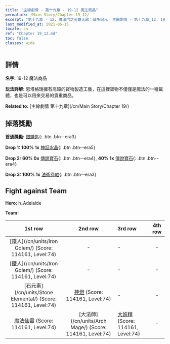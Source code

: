 ```yaml
---
title: "主線劇情 - 第十九章 - 19-12 魔法商品"
permalink: /Main Story/Chapter 19_12/
excerpt: "第十九章 - 12. 魔法门之英雄无敌：战争纪元  主線劇情 - 第十九章_12. 19-12 魔法商品"
last_modified_at: 2021-06-15
locale: cn
ref: "Chapter 19_12.md"
toc: false
classes: wide
---
```


## 詳情

 **名字:** 19-12 魔法商品

 **玩法詳解:** 恩塔格瑞擁有高超的寶物製造工藝，在這裡寶物不僅僅是魔法的一種載體，也是可以用來交易的貴重商品。

 **Related to:** [主線劇情 第十九章](/cn/Main Story/Chapter 19/)

## 掉落獎勵

 **首通獎勵:** [銀鑰匙](/cn/Items/con_693/){: .btn .btn--era3}

 **Drop 1:** **100% 1x** [神話水晶](/cn/Items/mat_66/){: .btn .btn--era5}

 **Drop 2:** **60% 0x** [傳說寶石](/cn/Items/mat_58/){: .btn .btn--era4}, **40% 1x** [傳說寶石](/cn/Items/mat_58/){: .btn .btn--era4}

 **Drop 3:** **100% 1x** [法術卷軸](/cn/Items/con_694/){: .btn .btn--era3}


## Fight against Team
 **Hero:** h_Adelaide

 **Team:**


  | 1st row | 2nd row | 3rd row | 4th row |
  |:----:|:----:|:----|:----:|
  | [鐵人](/cn/units/Iron Golem/) (Score: 114161, Level:74)  | - | - | - |
  | [鐵人](/cn/units/Iron Golem/) (Score: 114161, Level:74)  | - | - | - |
  | [石元素](/cn/units/Stone Elemental/) (Score: 114161, Level:74)  | [神燈](/cn/units/Genie/) (Score: 114161, Level:74)  | - | - |
  | [魔法仙靈](/cn/units/Sprite/) (Score: 114161, Level:74)  | [大法師](/cn/units/Arch Mage/) (Score: 114161, Level:74)  | [大妖精](/cn/units/Gremlin/) (Score: 114161, Level:74)  | - |


